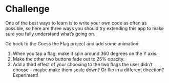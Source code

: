# Challenge
One of the best ways to learn is to write your own code as often as possible, so here are three ways you should try extending this app to make sure you fully understand what’s going on.

Go back to the Guess the Flag project and add some animation:

1. When you tap a flag, make it spin around 360 degrees on the Y axis.
2. Make the other two buttons fade out to 25% opacity.
3. Add a third effect of your choosing to the two flags the user didn’t choose – maybe make them scale down? Or flip in a different direction? Experiment!
